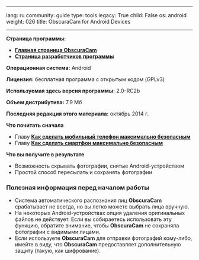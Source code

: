 

---

lang: ru
community: guide
type: tools
legacy: True
child: False
os: android
weight: 026
title: ObscuraCam for Android Devices

---

**Страница программы:**

- [**Главная страница ObscuraCam**](https://guardianproject.info/apps/obscuracam/)
- [**Страница разработчиков программы**](https://github.com/guardianproject/SecureSmartCam)

**Операционная система:** Android

**Лицензия:** бесплатная программа с открытым кодом (GPLv3)

**Используемая здесь версия программы:** 2.0-RC2b

**Объем дистрибутива:** 7.9 Мб

**Последняя редакция этого материала:** октябрь 2014 г.

**Что почитать сначала**

- Главу [**Как сделать мобильный телефон максимально безопасным**](/ru/chapter-10)
- Главу [**Как сделать смартфон максимально безопасным**](/ru/chapter-11)

**Что вы получите в результате**

- Возможность скрывать фотографии, снятые Android-устройством
- Простой способ пересылать и сохранять фотографии

### Полезная информация перед началом работы ###

- Система автоматического распознания лиц **ObscuraCam** срабатывает не всегда, но вы легко можете выбрать лица вручную.
- На некоторых Android-устройствах опция удаления оригинальных файлов не действует. Если вы собираетесь использовать эту функцию, обратите внимание, чтобы **ObscuraCam** не сохраняла фотографии с видимыми лицами.
- Если используете **ObscuraCam** для отправки фотографий кому-либо, имейте в виду, что **ObscuraCam** предоставляет дополнительную защиту (такую, как шифрование).


